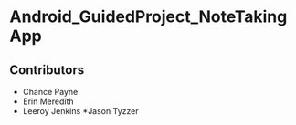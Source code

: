 # Android_GuidedProject_NoteTakingApp

## Contributors
* Chance Payne
* Erin Meredith
* Leeroy Jenkins
*Jason Tyzzer
